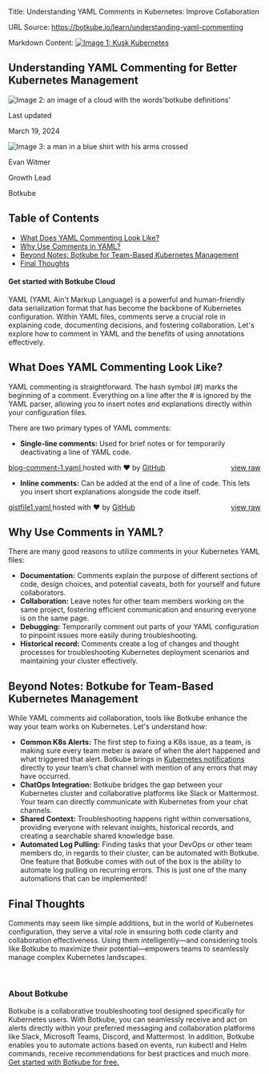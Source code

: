 Title: Understanding YAML Comments in Kubernetes: Improve Collaboration

URL Source: https://botkube.io/learn/understanding-yaml-commenting

Markdown Content:
[![Image 1: Kusk Kubernetes](https://assets-global.website-files.com/633705de6adaa38599d8e258/6338148fa3f8a509639804fa_botkube-logo.svg)](https://botkube.io/)

Understanding YAML Commenting for Better Kubernetes Management
--------------------------------------------------------------

![Image 2: an image of a cloud with the words'botkube definitions'](https://assets-global.website-files.com/634fabb21508d6c9db9bc46f/65fa0b549adc75e0bdbbd27b_LEARN_TN_Definitions%20(9).png)

Last updated

March 19, 2024

![Image 3: a man in a blue shirt with his arms crossed](https://assets-global.website-files.com/634fabb21508d6c9db9bc46f/64a86fdda4d8d06ce598598e_evan%20image.jpg)

Evan Witmer

Growth Lead

Botkube

Table of Contents
-----------------

*   [What Does YAML Commenting Look Like?](#what-does-yaml-commenting-look-like-)
*   [Why Use Comments in YAML?](#why-use-comments-in-yaml-)
*   [Beyond Notes: Botkube for Team-Based Kubernetes Management](#beyond-notes-botkube-for-team-based-kubernetes-management)
*   [Final Thoughts](#final-thoughts)

#### Get started with Botkube Cloud

YAML (YAML Ain't Markup Language) is a powerful and human-friendly data serialization format that has become the backbone of Kubernetes configuration. Within YAML files, comments serve a crucial role in explaining code, documenting decisions, and fostering collaboration. Let's explore how to comment in YAML and the benefits of using annotations effectively.

**What Does YAML Commenting Look Like?**
----------------------------------------

YAML commenting is straightforward. The hash symbol (#) marks the beginning of a comment. Everything on a line after the # is ignored by the YAML parser, allowing you to insert notes and explanations directly within your configuration files.

There are two primary types of YAML comments:

*   **Single-line comments:** Used for brief notes or for temporarily deactivating a line of YAML code.

</div>
<div class="gist-meta">
<a href="https://gist.github.com/evwitmer/d56f87cb3a80c4252adc2186c13543e7/raw/c0c58bf3402e586ff0d3b4e3be5102921894f0bf/blog-comment-1.yaml" style="float:right" class="Link--inTextBlock">view raw</a>
<a href="https://gist.github.com/evwitmer/d56f87cb3a80c4252adc2186c13543e7#file-blog-comment-1-yaml" class="Link--inTextBlock">
blog-comment-1.yaml
</a>
hosted with ❤ by <a class="Link--inTextBlock" href="https://github.com">GitHub</a>
</div>
</div>


*   **Inline comments:** Can be added at the end of a line of code. This lets you insert short explanations alongside the code itself.

</div>
<div class="gist-meta">
<a href="https://gist.github.com/evwitmer/03f2d6f9a34d3b13d42bc3c13aa49751/raw/0f3d9beb4b14e8206aa081f4b44526454f75439d/gistfile1.yaml" style="float:right" class="Link--inTextBlock">view raw</a>
<a href="https://gist.github.com/evwitmer/03f2d6f9a34d3b13d42bc3c13aa49751#file-gistfile1-yaml" class="Link--inTextBlock">
gistfile1.yaml
</a>
hosted with ❤ by <a class="Link--inTextBlock" href="https://github.com">GitHub</a>
</div>
</div>


**Why Use Comments in YAML?**
-----------------------------

There are many good reasons to utilize comments in your Kubernetes YAML files:

*   **Documentation:** Comments explain the purpose of different sections of code, design choices, and potential caveats, both for yourself and future collaborators.
*   **Collaboration:** Leave notes for other team members working on the same project, fostering efficient communication and ensuring everyone is on the same page.
*   **Debugging:** Temporarily comment out parts of your YAML configuration to pinpoint issues more easily during troubleshooting.
*   **Historical record:** Comments create a log of changes and thought processes for troubleshooting Kubernetes deployment scenarios and maintaining your cluster effectively.

**Beyond Notes: Botkube for Team-Based Kubernetes Management**
--------------------------------------------------------------

While YAML comments aid collaboration, tools like Botkube enhance the way your team works on Kubernetes. Let's understand how:

*   **Common K8s Alerts:** The first step to fixing a K8s issue, as a team, is making sure every team meber is aware of when the alert happened and what triggered that alert. Botkube brings in [Kubernetes notifications](https://botkube.io/learn/turning-kubernetes-k8s-alerts-into-k8s-notifications) directly to your team’s chat channel with mention of any errors that may have occurred.
*   **ChatOps Integration:** Botkube bridges the gap between your Kubernetes cluster and collaborative platforms like Slack or Mattermost. Your team can directly communicate with Kubernetes from your chat channels.
*   **Shared Context:** Troubleshooting happens right within conversations, providing everyone with relevant insights, historical records, and creating a searchable shared knowledge base.
*   **Automated Log Pulling:** Finding tasks that your DevOps or other team members do, in regards to their cluster, can be automated with Botkube. One feature that Botkube comes with out of the box is the ability to automate log pulling on recurring errors. This is just one of the many automations that can be implemented!

**Final Thoughts**
------------------

Comments may seem like simple additions, but in the world of Kubernetes configuration, they serve a vital role in ensuring both code clarity and collaboration effectiveness. Using them intelligently—and considering tools like Botkube to maximize their potential—empowers teams to seamlessly manage complex Kubernetes landscapes.

‍

### About Botkube

Botkube is a collaborative troubleshooting tool designed specifically for Kubernetes users. With Botkube, you can seamlessly receive and act on alerts directly within your preferred messaging and collaboration platforms like Slack, Microsoft Teams, Discord, and Mattermost. In addition, Botkube enables you to automate actions based on events, run kubectl and Helm commands, receive recommendations for best practices and much more. [Get started with Botkube for free.](http://app.botkube.io/)
